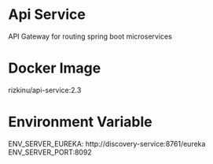 # Api Service
API Gateway for routing spring boot microservices 

# Docker Image
rizkinu/api-service:2.3

# Environment Variable
ENV_SERVER_EUREKA: http://discovery-service:8761/eureka
ENV_SERVER_PORT:8092
